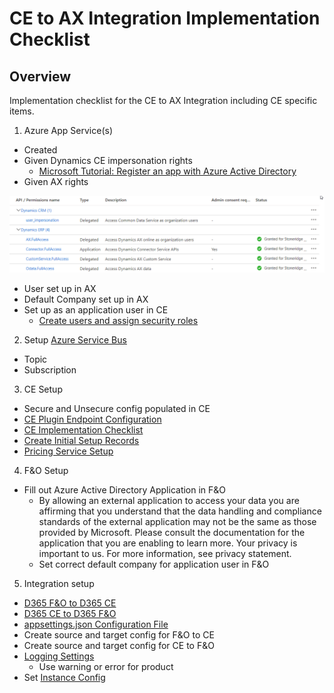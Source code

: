 ﻿
# CE to AX Integration Implementation Checklist

## Overview
Implementation checklist for the CE to AX Integration including CE specific items. 

1. Azure App Service(s)
- Created
- Given Dynamics CE impersonation rights 
  - [Microsoft Tutorial: Register an app with Azure Active Directory](https://docs.microsoft.com/en-us/powerapps/developer/common-data-service/walkthrough-register-app-azure-active-directory)
- Given AX rights

![IntegrationAXrights](./assets/images/IntegrationAXrights.png)

 - User set up in AX
 - Default Company set up in AX
 - Set up as an application user in CE
   - [Create users and assign security roles](https://docs.microsoft.com/en-us/power-platform/admin/create-users-assign-online-security-roles#create-an-application-user)

2. Setup [Azure Service Bus](https://docs.microsoft.com/en-us/azure/service-bus-messaging/service-bus-messaging-overview)

- Topic
- Subscription

3. CE Setup
- Secure and Unsecure config populated in CE
- [CE Plugin Endpoint Configuration](CE_Plugin_Endpoint_Configuration.md)
- [CE Implementation Checklist](CE_Implementation_Checklist.md)
- [Create Initial Setup Records](CE_Setup_Records.md)
- [Pricing Service Setup](Pricing_Service_Setup.md)

4. F&O Setup

- Fill out Azure Active Directory Application in F&O
   - By allowing an external application to access your data you are affirming that you understand that the data handling and compliance standards of the external application may not be the same as those provided by Microsoft. Please consult the documentation for the application that you are enabling to learn more. Your privacy is important to us. For more information, see privacy statement.
   - Set correct default company for application user in F&O

5. Integration setup
- [D365 F&O to D365 CE](D365-F&O-to-D365-CE.md)
- [D365 CE to D365 F&O](D365-CE-to-D365-F&O.md)
- [appsettings.json Configuration File](appsettings.json.md)
- Create source and target config for F&O to CE
- Create source and target config for CE to F&O
- [Logging Settings](Logging.md)
   - Use warning or error for product
- Set [Instance Config](InstanceConfig.md)
